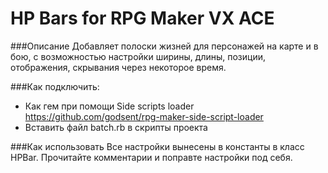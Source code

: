 # HP Bars for RPG Maker VX ACE

###Описание
Добавляет полоски жизней для персонажей на карте и в бою, с возможностью настройки ширины, длины, позиции, отображения, скрывания через некоторое время.

###Как подключить:
- Как гем при помощи Side scripts loader https://github.com/godsent/rpg-maker-side-script-loader
- Вставить файл batch.rb в скрипты проекта

###Как использовать
Все настройки вынесены в константы в класс HPBar. Прочитайте комментарии и поправте настройки под себя.
